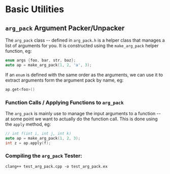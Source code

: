 # Basic Utilities


## `arg_pack` Argument Packer/Unpacker

The `arg_pack` class -- defined in `arg_pack.h` is a helper class that manages
a list of arguments for you. It is constructed using the `make_arg_pack` helper
function, eg:
```c++
enum args {foo, bar, str, baz};
auto ap = make_arg_pack(1, 2, 'a', 3);
```
If an `enum` is defined with the same order as the arguments, we can use it to
extract arguments form the argument pack by name, eg:
```c++
ap.get<foo>()
```


### Function Calls / Applying Functions to `arg_pack`

The `arg_pack` is mainly use to manage the input arguments to a function -- at
some point we want to actually do the function call. This is done using the
`apply` method, eg:
```c++
// int f(int i, int j, int k)
auto ap = make_arg_pack(1, 2, 3);
int z = ap.apply(f);
```


### Compiling the `arg_pack` Tester:

```
clang++ test_arg_pack.cpp -o test_arg_pack.ex
```
